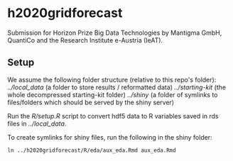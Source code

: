 # h2020gridforecast
Submission for Horizon Prize Big Data Technologies by Mantigma GmbH, QuantiCo and the Research Institute e-Austria (IeAT).
## Setup
We assume the following folder structure (relative to this repo's folder):
*../local_data* (a folder to store results / reformatted data)
*../starting-kit* (the whole decompressed starting-kit folder)
*../shiny* (a folder of symlinks to files/folders which should be served by the shiny server)

Run the *R/setup.R* script to convert hdf5 data to R variables saved in rds files in *../local_data*.

To create symlinks for shiny files, run the following in the shiny folder:
```
ln ../h2020gridforecast/R/eda/aux_eda.Rmd aux_eda.Rmd
```
